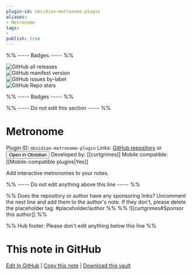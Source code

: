 ```yaml
---
plugin-id: obsidian-metronome-plugin
aliases:
- Metronome
tags: 
- 
publish: true
---
```


%% ----- Badges ----- %%

![GitHub all releases](https://img.shields.io/github/downloads/curtgrimes/obsidian-metronome-plugin/total?color=573E7A&logo=github&style=for-the-badge)   
![GitHub manifest version](https://img.shields.io/github/manifest-json/v/curtgrimes/obsidian-metronome-plugin?color=573E7A&logo=github&style=for-the-badge)   
![GitHub issues by-label](https://img.shields.io/github/issues/curtgrimes/obsidian-metronome-plugin/help%20wanted?color=573E7A&logo=github&style=for-the-badge)   
![GitHub Repo stars](https://img.shields.io/github/stars/curtgrimes/obsidian-metronome-plugin?color=573E7A&logo=github&style=for-the-badge)

%% ----- Badges ----- %%

%% ----- Do not edit this section ----- %%

# Metronome

Plugin ID: `obsidian-metronome-plugin`
Links: [GitHub repository](https://github.com/curtgrimes/obsidian-metronome-plugin) or [<button id=HH>Open in Obsidian</button>](obsidian://goto-plugin?id=obsidian-metronome-plugin)
Developed by: [[curtgrimes]]
Mobile compatible: [[Mobile-compatible plugins|Yes]]

Add interactive metronomes to your notes.

%% ----- Do not edit anything above this line ----- %% 

%% Does the repository or author have any sponsoring links? Uncomment the next line and add them to the author's note. If they don't, please delete the placeholder tag: #placeholder/author %%
%% ![[curtgrimes#Sponsor this author]] %%

%% Hub footer: Please don't edit anything below this line %%

# This note in GitHub

<span class="git-footer">[Edit In GitHub](https://github.dev/obsidian-community/obsidian-hub/blob/main/02%20-%20Community%20Expansions/02.05%20All%20Community%20Expansions/Plugins/obsidian-metronome-plugin.md "git-hub-edit-note") | [Copy this note](https://raw.githubusercontent.com/obsidian-community/obsidian-hub/main/02%20-%20Community%20Expansions/02.05%20All%20Community%20Expansions/Plugins/obsidian-metronome-plugin.md "git-hub-copy-note") | [Download this vault](https://github.com/obsidian-community/obsidian-hub/archive/refs/heads/main.zip "git-hub-download-vault") </span>
